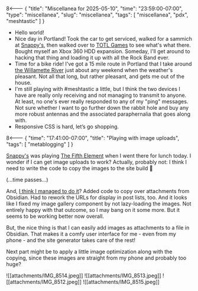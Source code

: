 8<--- { "title": "Miscellanea for 2025-05-10", "time": "23:59:00-07:00", "type": "miscellanea", "slug": "miscellanea", "tags": [ "miscellanea", "pdx", "meshtastic" ] }

- Hello world!
- Nice day in Portland! Took the car to get serviced, walked for a sammich at [Snappy's](https://www.makeitsnappys.com/), then walked over to [TOTL Games](https://totlgames.com/) to see what's what there. Bought myself an Xbox 360 HDD expansion. Someday, I'll get around to hacking that thing and loading it up with all the Rock Band ever.
- Time for a bike ride! I've got a 15 mile route in Portland that I take around [the Willamette River](https://en.wikipedia.org/wiki/Willamette_River) just about any weekend when the weather's pleasant. Not all that long, but rather pleasant, and gets me out of the house.
- I'm still playing with #meshtastic a little, but I think the two devices I have are really only receiving and not managing to transmit to anyone. At least, no one's ever really responded to any of my "ping" messages. Not sure whether I want to go further down the rabbit hole and buy any more robust antennas and the associated paraphernalia that goes along with.
- Responsive CSS is hard, let’s go shopping.

8<--- { "time": "17:41:00-07:00", "title": "Playing with image uploads", "tags": [ "metablogging" ] }

[Snappy's](https://www.makeitsnappys.com/) was playing [The Fifth Element](https://www.imdb.com/title/tt0119116/) when I went there for lunch today. I wonder if I can get image uploads to work? Actually, probably not: I think I need to write the code to copy the images to the site build 🤔

(...time passes...)

And, [I think I managed to do it](https://github.com/lmorchard/blog.lmorchard.com/commit/0712506fa593928d8ae4a9b05871aa13b132d37f)? Added code to copy over attachments from Obsidian. Had to rework the URLs for display in post lists, too. And it looks like I fixed my image gallery component by not lazy-loading the images. Not entirely happy with that outcome, so I may bang on it some more. But it seems to be working better now overall.

But, the nice thing is that I can easily add images as attachments to a file in Obsidian. That makes it a comfy user interface for me - even from my phone - and the site generator takes care of the rest!

Next part might be to apply a little image optimization along with the copying, since these images are straight from my phone and probably too huge?

<image-gallery>
![[attachments/IMG_8514.jpeg]]
![[attachments/IMG_8513.jpeg]]
![[attachments/IMG_8512.jpeg]]
![[attachments/IMG_8515.jpeg]]
</image-gallery>

